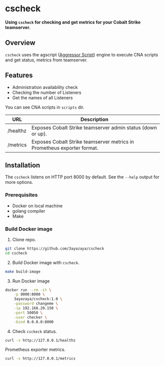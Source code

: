 <h1>
  <span>cscheck</span>
</h1>

**Using `cscheck` for checking and get metrics for your Cobalt Strike teamserver.**

## Overview

`cscheck` uses the agscript ([Aggressor Script](https://hstechdocs.helpsystems.com/manuals/cobaltstrike/current/userguide/content/topics/agressor_script.htm)) engine to execute CNA scripts and get status, metrics from teamserver.

## Features
* Administration availability check 
* Checking the number of Listeners
* Get the names of all Listeners

You can see CNA scripts in `scripts` dir.

URL     | Description |
---------|-------------|
/healthz | Exposes Cobalt Strike teamserver admin status (down or up). |
/metrics | Exposes Cobalt Strike teamserver metrics in Prometheus exporter format. |

## Installation

The `cscheck` listens on HTTP port 8000 by default. See the `--help` output for more options.

### Prerequisites

* Docker on local machine
* golang compiler
* Make
### Build Docker image
1. Clone repo.
```bash
git clone https://github.com/3ayazaya/cscheck
cd cscheck
```

2. Build Docker image with `cscheck`.

```bash
make build-image
```

3. Run Docker image

```bash
docker run --rm -it \
    -p 8000:8000 \ 
    3ayazaya/cscheck:1.0 \
    -password changeme \
    -ip 192.168.20.150 \
    -port 50050 \
    -user checker \
    -bind 0.0.0.0:8000
```

4. Check `csckeck` status.

```bash
curl -v http://127.0.0.1/healthz
```
Prometheus exporter metrics.
```bash
curl -v http://127.0.0.1/metrics
```